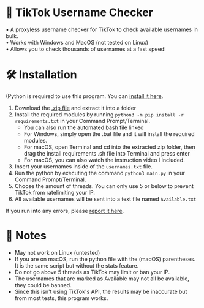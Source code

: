 # 🔎 TikTok Username Checker
• A proxyless username checker for TikTok to check available usernames in bulk. <br/>
• Works with Windows and MacOS (not tested on Linux) <br/>
• Allows you to check thousands of usernames at a fast speed! <br/>

# 🛠 Installation
(Python is required to use this program. You can [install it here](https://www.python.org/downloads/).
1. Download the [.zip file](https://github.com/AgentRyan/TikTok-Username-Checker/archive/refs/heads/main.zip) and extract it into a folder
2. Install the required modules by running `python3 -m pip install -r requirements.txt` in your Command Prompt/Terminal. 
     - You can also run the automated bash file linked
     - For Windows, simply open the .bat file and it will install the required modules.
     - For macOS, open Terminal and cd into the extracted zip folder, then drag the install requirements .sh file into Terminal and press enter
     - For macOS, you can also watch the instruction video I included.
3. Insert your usernames inside of the `usernames.txt` file. 
4. Run the python by executing the command `python3 main.py` in your Command Prompt/Terminal. 
5. Choose the amount of threads. You can only use 5 or below to prevent TikTok from ratelimiting your IP.
6. All available usernames will be sent into a text file named `Available.txt`

If you run into any errors, please [report it here](https://github.com/AgentRyan/TikTok-Username-Checker/issues/new/choose).

# 📝 Notes
- May not work on Linux (untested) <br/>
- If you are on macOS, run the python file with the (macOS) parentheses. It is the same script but without the stats feature. <br/>
- Do not go above 5 threads as TikTok may limit or ban your IP. <br/>
- The usernames that are marked as Available may not all be available, they could be banned. <br/>
- Since this isn't using TikTok's API, the results may be inaccurate but from most tests, this program works. <br/>
